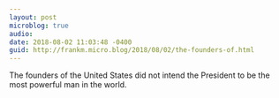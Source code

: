 ```yaml
---
layout: post
microblog: true
audio: 
date: 2018-08-02 11:03:48 -0400
guid: http://frankm.micro.blog/2018/08/02/the-founders-of.html
---
```

The founders of the United States did not intend the President to be the most powerful man in the world. 
